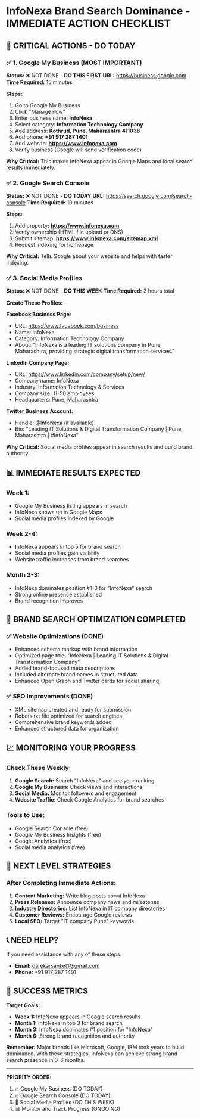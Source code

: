 # InfoNexa Brand Search Dominance - IMMEDIATE ACTION CHECKLIST

## 🚨 **CRITICAL ACTIONS - DO TODAY**

### ✅ **1. Google My Business (MOST IMPORTANT)**
**Status:** ❌ NOT DONE - **DO THIS FIRST**
**URL:** https://business.google.com
**Time Required:** 15 minutes

**Steps:**
1. Go to Google My Business
2. Click "Manage now"
3. Enter business name: **InfoNexa**
4. Select category: **Information Technology Company**
5. Add address: **Kothrud, Pune, Maharashtra 411038**
6. Add phone: **+91 917 287 1401**
7. Add website: **https://www.infonexa.com**
8. Verify business (Google will send verification code)

**Why Critical:** This makes InfoNexa appear in Google Maps and local search results immediately.

### ✅ **2. Google Search Console**
**Status:** ❌ NOT DONE - **DO TODAY**
**URL:** https://search.google.com/search-console
**Time Required:** 10 minutes

**Steps:**
1. Add property: **https://www.infonexa.com**
2. Verify ownership (HTML file upload or DNS)
3. Submit sitemap: **https://www.infonexa.com/sitemap.xml**
4. Request indexing for homepage

**Why Critical:** Tells Google about your website and helps with faster indexing.

### ✅ **3. Social Media Profiles**
**Status:** ❌ NOT DONE - **DO THIS WEEK**
**Time Required:** 2 hours total

**Create These Profiles:**

**Facebook Business Page:**
- URL: https://www.facebook.com/business
- Name: InfoNexa
- Category: Information Technology Company
- About: "InfoNexa is a leading IT solutions company in Pune, Maharashtra, providing strategic digital transformation services."

**LinkedIn Company Page:**
- URL: https://www.linkedin.com/company/setup/new/
- Company name: InfoNexa
- Industry: Information Technology & Services
- Company size: 11-50 employees
- Headquarters: Pune, Maharashtra

**Twitter Business Account:**
- Handle: @InfoNexa (if available)
- Bio: "Leading IT Solutions & Digital Transformation Company | Pune, Maharashtra | #InfoNexa"

**Why Critical:** Social media profiles appear in search results and build brand authority.

## 📊 **IMMEDIATE RESULTS EXPECTED**

### **Week 1:**
- Google My Business listing appears in search
- InfoNexa shows up in Google Maps
- Social media profiles indexed by Google

### **Week 2-4:**
- InfoNexa appears in top 5 for brand search
- Social media profiles gain visibility
- Website traffic increases from brand searches

### **Month 2-3:**
- InfoNexa dominates position #1-3 for "InfoNexa" search
- Strong online presence established
- Brand recognition improves

## 🎯 **BRAND SEARCH OPTIMIZATION COMPLETED**

### ✅ **Website Optimizations (DONE)**
- Enhanced schema markup with brand information
- Optimized page title: "InfoNexa | Leading IT Solutions & Digital Transformation Company"
- Added brand-focused meta descriptions
- Included alternate brand names in structured data
- Enhanced Open Graph and Twitter cards for social sharing

### ✅ **SEO Improvements (DONE)**
- XML sitemap created and ready for submission
- Robots.txt file optimized for search engines
- Comprehensive brand keywords added
- Enhanced structured data for organization

## 📈 **MONITORING YOUR PROGRESS**

### **Check These Weekly:**
1. **Google Search:** Search "InfoNexa" and see your ranking
2. **Google My Business:** Check views and interactions
3. **Social Media:** Monitor followers and engagement
4. **Website Traffic:** Check Google Analytics for brand searches

### **Tools to Use:**
- Google Search Console (free)
- Google My Business Insights (free)
- Google Analytics (free)
- Social media analytics (free)

## 🚀 **NEXT LEVEL STRATEGIES**

### **After Completing Immediate Actions:**
1. **Content Marketing:** Write blog posts about InfoNexa
2. **Press Releases:** Announce company news and milestones
3. **Industry Directories:** List InfoNexa in IT company directories
4. **Customer Reviews:** Encourage Google reviews
5. **Local SEO:** Target "IT company Pune" keywords

## 📞 **NEED HELP?**

If you need assistance with any of these steps:
- **Email:** darekarsanket1@gmail.com
- **Phone:** +91 917 287 1401

## 🎯 **SUCCESS METRICS**

**Target Goals:**
- **Week 1:** InfoNexa appears in Google search results
- **Month 1:** InfoNexa in top 3 for brand search
- **Month 3:** InfoNexa dominates #1 position for "InfoNexa"
- **Month 6:** Strong brand recognition and authority

**Remember:** Major brands like Microsoft, Google, IBM took years to build dominance. With these strategies, InfoNexa can achieve strong brand search presence in 3-6 months.

---

**PRIORITY ORDER:**
1. 🔥 Google My Business (DO TODAY)
2. 🔥 Google Search Console (DO TODAY)  
3. 📱 Social Media Profiles (DO THIS WEEK)
4. 📊 Monitor and Track Progress (ONGOING)
